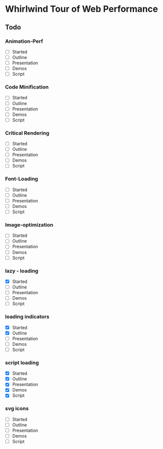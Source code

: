 # Whirlwind Tour of Web Performance

## Todo
### Animation-Perf
- [ ] Started
- [ ] Outline
- [ ] Presentation
- [ ] Demos
- [ ] Script
### Code Minification
- [ ] Started
- [ ] Outline
- [ ] Presentation
- [ ] Demos
- [ ] Script
### Critical Rendering
- [ ] Started
- [ ] Outline
- [ ] Presentation
- [ ] Demos
- [ ] Script
### Font-Loading
- [ ] Started
- [ ] Outline
- [ ] Presentation
- [ ] Demos
- [ ] Script
### Image-optimization
- [ ] Started
- [ ] Outline
- [ ] Presentation
- [ ] Demos
- [ ] Script
### lazy - loading
- [x] Started
- [ ] Outline
- [ ] Presentation
- [ ] Demos
- [ ] Script
### loading indicators
- [x] Started
- [x] Outline
- [ ] Presentation
- [ ] Demos
- [ ] Script
### script loading
- [x] Started
- [x] Outline
- [x] Presentation
- [x] Demos
- [x] Script
### svg icons
- [ ] Started
- [ ] Outline
- [ ] Presentation
- [ ] Demos
- [ ] Script